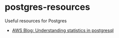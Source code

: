 # postgres-resources
Useful resources for Postgres

- [AWS Blog: Understanding statistics in postgresql](https://aws.amazon.com/blogs/database/understanding-statistics-in-postgresql)
